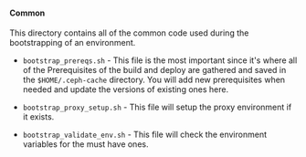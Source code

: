 #### Common

This directory contains all of the common code used during the bootstrapping of an environment.

* `bootstrap_prereqs.sh` - This file is the most important since it's where all of the  Prerequisites of the build and deploy are gathered and saved in the `$HOME/.ceph-cache` directory. You will add new prerequisites when needed and update the versions of existing ones here.

* `bootstrap_proxy_setup.sh` - This file will setup the proxy environment if it exists.

* `bootstrap_validate_env.sh` - This file will check the environment variables for the must have ones.
